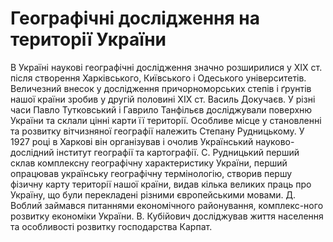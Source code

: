 # Географічні дослідження на території України

В Україні наукові географічні дослідження значно розширилися у XIX ст. після створення Харківського, Київського і Одеського університетів. Величезний внесок у дослідження причорноморських степів і ґрунтів нашої країни зробив у другій половині XIX ст. <span class="p1">Василь Докучаєв</span>.  У різні часи  <span class="p1">Павло Тутковський</span>  і  <span class="p1">Гаврило Танфільєв</span> досліджували поверхню України та склали цінні карти її території. Особливе місце у становленні та розвитку вітчизняної географії належить <span class="p1">Степану Рудницькому</span>.  У 1927 році в Харкові він організував і очолив <span class="p1">Український науково-дослідний інститут географії та картографії</span>. С. Рудницький перший склав комплексну географічну характеристику України, перший опрацював українську географічну термінологію, створив першу фізичну карту території нашої країни, видав кілька великих праць про Україну, що були перекладені різними європейськими мовами. <span class="p1">Д. Воблий</span> займався питаннями економічного районування, комплекс-ного розвитку економіки України. <span class="p1">В. Кубійович</span> досліджував життя населення та особливості розвитку господарства Карпат.